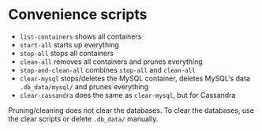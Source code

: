 # Convenience scripts

- <code>list-containers</code> shows all containers
- <code>start-all</code> starts up everything
- <code>stop-all</code> stops all containers
- <code>clean-all</code> removes all containers and prunes everything
- <code>stop-and-clean-all</code> combines <code>stop-all</code> and <code>clean-all</code>
- <code>clear-mysql</code> stops/deletes the MySQL container, deletes MySQL's data <code>.db_data/mysql/</code> and prunes everything
- <code>clear-cassandra</code> does the same as <code>clear-mysql</code>, but for Cassandra

Pruning/cleaning does not clear the databases. To clear the databases, use the clear scripts or delete <code>.db_data/</code> manually.
